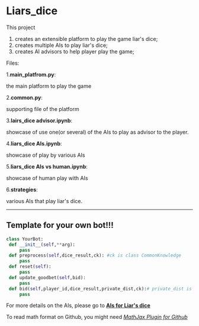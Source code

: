 # Liars_dice

This project
1. creates an extensible platform to play the game liar's dice; 
2. creates multiple AIs to play liar's dice;
3. creates AI advisors to help player play the game;

Files:


1.**main_platfrom.py**:

 the main platform to play the game


2.**common.py**:

 supporting file of the platform



3.**lairs_dice advisor.ipynb**:

 showcase of use one(or several) of the AIs to play as advisor to the player.

4.**liars_dice AIs.ipynb**:
 
 showcase of play by various AIs

5.**liars_dice AIs vs human.ipynb**:

showcase of human play with AIs


6.**strategies**:

various AIs that play liar's dice.

-----------------------------------
## Template for your own bot!!!
   
   ``` Python 3
   class YourBot:
    def __init__(self,**arg):
        pass
    def preprocess(self,dice_result,ck): #ck is class CommonKnowledge
        pass 
    def reset(self):
        pass
    def update_goodbet(self,bid):
        pass
    def bid(self,player_id,dice_result,private_dist,ck):# private_dist is the distribution belief about others
        pass 
   ```
   
For more details on the AIs, please go to [**AIs for Liar's dice**](https://github.com/mu-zhao/Liars_dice/wiki/Zero-Intelligence)

To read math format on Github, you might need [_MathJax Plugin for Github_]( https://chrome.google.com/webstore/detail/mathjax-plugin-for-github/ioemnmodlmafdkllaclgeombjnmnbima)
